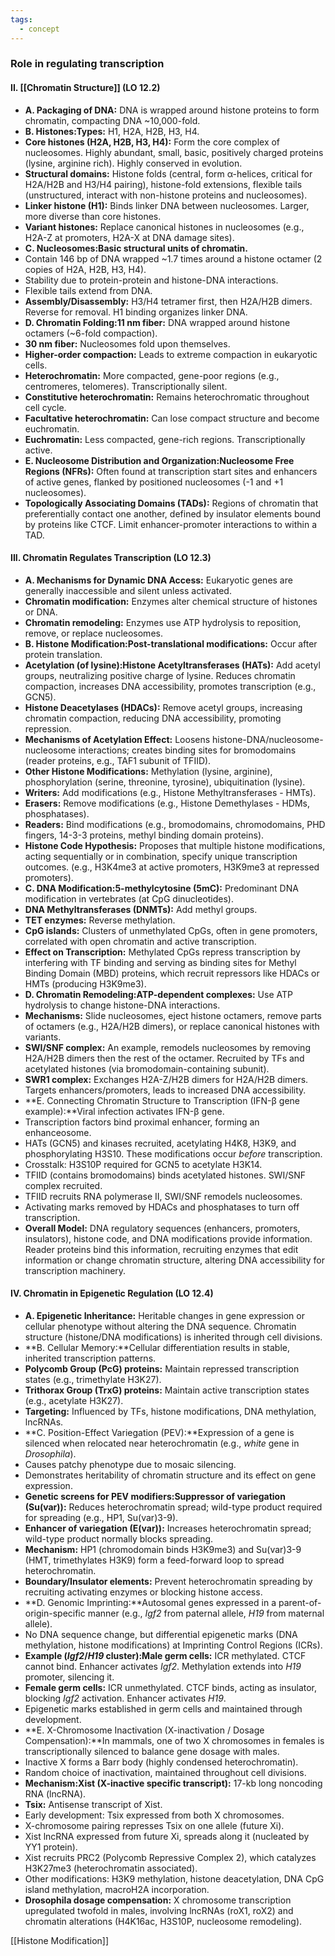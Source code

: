 ```yaml
---
tags:
  - concept
---
```


### Role in regulating transcription
#### II. [[Chromatin Structure]] (LO 12.2)

- **A. Packaging of DNA:** DNA is wrapped around histone proteins to form chromatin, compacting DNA ~10,000-fold.
- **B. Histones:Types:** H1, H2A, H2B, H3, H4.
- **Core histones (H2A, H2B, H3, H4):** Form the core complex of nucleosomes. Highly abundant, small, basic, positively charged proteins (lysine, arginine rich). Highly conserved in evolution.
- **Structural domains:** Histone folds (central, form α-helices, critical for H2A/H2B and H3/H4 pairing), histone-fold extensions, flexible tails (unstructured, interact with non-histone proteins and nucleosomes).
- **Linker histone (H1):** Binds linker DNA between nucleosomes. Larger, more diverse than core histones.
- **Variant histones:** Replace canonical histones in nucleosomes (e.g., H2A-Z at promoters, H2A-X at DNA damage sites).
- **C. Nucleosomes:Basic structural units of chromatin.**
- Contain 146 bp of DNA wrapped ~1.7 times around a histone octamer (2 copies of H2A, H2B, H3, H4).
- Stability due to protein-protein and histone-DNA interactions.
- Flexible tails extend from DNA.
- **Assembly/Disassembly:** H3/H4 tetramer first, then H2A/H2B dimers. Reverse for removal. H1 binding organizes linker DNA.
- **D. Chromatin Folding:11 nm fiber:** DNA wrapped around histone octamers (~6-fold compaction).
- **30 nm fiber:** Nucleosomes fold upon themselves.
- **Higher-order compaction:** Leads to extreme compaction in eukaryotic cells.
- **Heterochromatin:** More compacted, gene-poor regions (e.g., centromeres, telomeres). Transcriptionally silent.
- **Constitutive heterochromatin:** Remains heterochromatic throughout cell cycle.
- **Facultative heterochromatin:** Can lose compact structure and become euchromatin.
- **Euchromatin:** Less compacted, gene-rich regions. Transcriptionally active.
- **E. Nucleosome Distribution and Organization:Nucleosome Free Regions (NFRs):** Often found at transcription start sites and enhancers of active genes, flanked by positioned nucleosomes (-1 and +1 nucleosomes).
- **Topologically Associating Domains (TADs):** Regions of chromatin that preferentially contact one another, defined by insulator elements bound by proteins like CTCF. Limit enhancer-promoter interactions to within a TAD.

#### III. Chromatin Regulates Transcription (LO 12.3)

- **A. Mechanisms for Dynamic DNA Access:** Eukaryotic genes are generally inaccessible and silent unless activated.
- **Chromatin modification:** Enzymes alter chemical structure of histones or DNA.
- **Chromatin remodeling:** Enzymes use ATP hydrolysis to reposition, remove, or replace nucleosomes.
- **B. Histone Modification:Post-translational modifications:** Occur after protein translation.
- **Acetylation (of lysine):Histone Acetyltransferases (HATs):** Add acetyl groups, neutralizing positive charge of lysine. Reduces chromatin compaction, increases DNA accessibility, promotes transcription (e.g., GCN5).
- **Histone Deacetylases (HDACs):** Remove acetyl groups, increasing chromatin compaction, reducing DNA accessibility, promoting repression.
- **Mechanisms of Acetylation Effect:** Loosens histone-DNA/nucleosome-nucleosome interactions; creates binding sites for bromodomains (reader proteins, e.g., TAF1 subunit of TFIID).
- **Other Histone Modifications:** Methylation (lysine, arginine), phosphorylation (serine, threonine, tyrosine), ubiquitination (lysine).
- **Writers:** Add modifications (e.g., Histone Methyltransferases - HMTs).
- **Erasers:** Remove modifications (e.g., Histone Demethylases - HDMs, phosphatases).
- **Readers:** Bind modifications (e.g., bromodomains, chromodomains, PHD fingers, 14-3-3 proteins, methyl binding domain proteins).
- **Histone Code Hypothesis:** Proposes that multiple histone modifications, acting sequentially or in combination, specify unique transcription outcomes. (e.g., H3K4me3 at active promoters, H3K9me3 at repressed promoters).
- **C. DNA Modification:5-methylcytosine (5mC):** Predominant DNA modification in vertebrates (at CpG dinucleotides).
- **DNA Methyltransferases (DNMTs):** Add methyl groups.
- **TET enzymes:** Reverse methylation.
- **CpG islands:** Clusters of unmethylated CpGs, often in gene promoters, correlated with open chromatin and active transcription.
- **Effect on Transcription:** Methylated CpGs repress transcription by interfering with TF binding and serving as binding sites for Methyl Binding Domain (MBD) proteins, which recruit repressors like HDACs or HMTs (producing H3K9me3).
- **D. Chromatin Remodeling:ATP-dependent complexes:** Use ATP hydrolysis to change histone-DNA interactions.
- **Mechanisms:** Slide nucleosomes, eject histone octamers, remove parts of octamers (e.g., H2A/H2B dimers), or replace canonical histones with variants.
- **SWI/SNF complex:** An example, remodels nucleosomes by removing H2A/H2B dimers then the rest of the octamer. Recruited by TFs and acetylated histones (via bromodomain-containing subunit).
- **SWR1 complex:** Exchanges H2A-Z/H2B dimers for H2A/H2B dimers. Targets enhancers/promoters, leads to increased DNA accessibility.
- **E. Connecting Chromatin Structure to Transcription (IFN-β gene example):**Viral infection activates IFN-β gene.
- Transcription factors bind proximal enhancer, forming an enhanceosome.
- HATs (GCN5) and kinases recruited, acetylating H4K8, H3K9, and phosphorylating H3S10. These modifications occur _before_ transcription.
- Crosstalk: H3S10P required for GCN5 to acetylate H3K14.
- TFIID (contains bromodomains) binds acetylated histones. SWI/SNF complex recruited.
- TFIID recruits RNA polymerase II, SWI/SNF remodels nucleosomes.
- Activating marks removed by HDACs and phosphatases to turn off transcription.
- **Overall Model:** DNA regulatory sequences (enhancers, promoters, insulators), histone code, and DNA modifications provide information. Reader proteins bind this information, recruiting enzymes that edit information or change chromatin structure, altering DNA accessibility for transcription machinery.

#### IV. Chromatin in Epigenetic Regulation (LO 12.4)

- **A. Epigenetic Inheritance:** Heritable changes in gene expression or cellular phenotype without altering the DNA sequence. Chromatin structure (histone/DNA modifications) is inherited through cell divisions.
- **B. Cellular Memory:**Cellular differentiation results in stable, inherited transcription patterns.
- **Polycomb Group (PcG) proteins:** Maintain repressed transcription states (e.g., trimethylate H3K27).
- **Trithorax Group (TrxG) proteins:** Maintain active transcription states (e.g., acetylate H3K27).
- **Targeting:** Influenced by TFs, histone modifications, DNA methylation, lncRNAs.
- **C. Position-Effect Variegation (PEV):**Expression of a gene is silenced when relocated near heterochromatin (e.g., _white_ gene in _Drosophila_).
- Causes patchy phenotype due to mosaic silencing.
- Demonstrates heritability of chromatin structure and its effect on gene expression.
- **Genetic screens for PEV modifiers:Suppressor of variegation (Su(var)):** Reduces heterochromatin spread; wild-type product required for spreading (e.g., HP1, Su(var)3-9).
- **Enhancer of variegation (E(var)):** Increases heterochromatin spread; wild-type product normally blocks spreading.
- **Mechanism:** HP1 (chromodomain binds H3K9me3) and Su(var)3-9 (HMT, trimethylates H3K9) form a feed-forward loop to spread heterochromatin.
- **Boundary/Insulator elements:** Prevent heterochromatin spreading by recruiting activating enzymes or blocking histone access.
- **D. Genomic Imprinting:**Autosomal genes expressed in a parent-of-origin-specific manner (e.g., _Igf2_ from paternal allele, _H19_ from maternal allele).
- No DNA sequence change, but differential epigenetic marks (DNA methylation, histone modifications) at Imprinting Control Regions (ICRs).
- **Example (_Igf2_/_H19_ cluster):Male germ cells:** ICR methylated. CTCF cannot bind. Enhancer activates _Igf2_. Methylation extends into _H19_ promoter, silencing it.
- **Female germ cells:** ICR unmethylated. CTCF binds, acting as insulator, blocking _Igf2_ activation. Enhancer activates _H19_.
- Epigenetic marks established in germ cells and maintained through development.
- **E. X-Chromosome Inactivation (X-inactivation / Dosage Compensation):**In mammals, one of two X chromosomes in females is transcriptionally silenced to balance gene dosage with males.
- Inactive X forms a Barr body (highly condensed heterochromatin).
- Random choice of inactivation, maintained throughout cell divisions.
- **Mechanism:Xist (X-inactive specific transcript):** 17-kb long noncoding RNA (lncRNA).
- **Tsix:** Antisense transcript of Xist.
- Early development: Tsix expressed from both X chromosomes.
- X-chromosome pairing represses Tsix on one allele (future Xi).
- Xist lncRNA expressed from future Xi, spreads along it (nucleated by YY1 protein).
- Xist recruits PRC2 (Polycomb Repressive Complex 2), which catalyzes H3K27me3 (heterochromatin associated).
- Other modifications: H3K9 methylation, histone deacetylation, DNA CpG island methylation, macroH2A incorporation.
- **Drosophila dosage compensation:** X chromosome transcription upregulated twofold in males, involving lncRNAs (roX1, roX2) and chromatin alterations (H4K16ac, H3S10P, nucleosome remodeling).

[[Histone Modification]]
